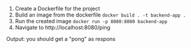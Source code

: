 

1. Create a Dockerfile for the project
2. Build an image from the dockerfile
    `docker build . -t backend-app .`
4. Run the created image
    `docker run -p 8080:8080 backend-app`
6. Navigate to http://localhost:8080/ping 


Output:
you should get a "pong" as respons
